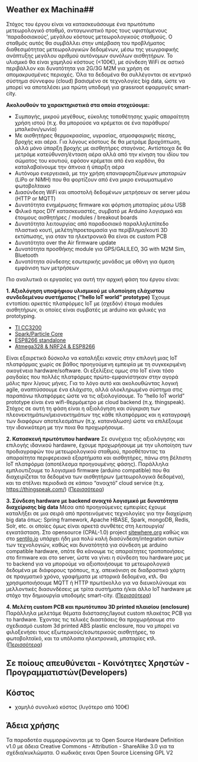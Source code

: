 ## Weather ex Machina##

Στόχος του έργου είναι να κατασκευάσουμε ένα πρωτότυπο μετεωρολογικό σταθμό, ανταγωνιστικό προς τους υφιστάμενους ‘παραδοσιακούς’, μεγάλου κόστους μετεωρολογικούς σταθμούς. Ο σταθμός αυτός θα συμβάλλει στην υπέρβαση του προβλήματος διαθεσιμότητας μετεωρολογικών δεδομένων, μέσω της γεωγραφικής ανάπτυξης μεγάλου αριθμού αυτόνομων συνόλων αισθητήρων. Το υλισμικό θα είναι χαμηλού κόστους (<100€), με σύνδεση WiFi σε αστικό περιβάλλον και δυνατότητα για 2G/3G M2M για χρήση σε απομακρυσμένες περιοχές. Όλα τα δεδομένα θα συλλέγονται σε κεντρικό σύστημα σύννεφου (cloud) βασισμένο σε τεχνολογίες big data, ώστε να μπορεί να αποτελέσει μια πρώτη υποδομή για grassroot εφαρμογές smart-city.


**Ακολουθούν τα χαρακτηριστικά στα οποία στοχεύουμε:**
 - Συμπαγής, μικρού μεγέθους, εύκολης τοποθέτησης χωρίς απαραίτητη χρήση ιστού (π.χ. θα μπορούσε να κρέμεται σε ένα παράθυρο/μπαλκόνι/γωνία)
 - Mε αισθητήρες θερμοκρασίας, υγρασίας, ατμοσφαιρικής πίεσης, βροχής και αέρα. Για λόγους κόστους δε θα μετράμε βροχόπτωση, αλλά μόνο ύπαρξη βροχής με αισθητήρες σταγόνας. Αντίστοιχα δε θα μετράμε κατεύθυνση/ένταση αέρα αλλά από την κίνηση του ιδίου του σώματος του κουτιού, εφόσον κρέμεται από ένα κορδόνι, θα καταλαβαίνουμε την άπνοια ή ύπαρξη αέρα 
 - Aυτόνομο ενεργειακά, με την χρήση επαναφορτιζόμενων μπαταριών (LiPo or NiMH) που θα φορτίζουν από ένα μικρο ενσωματωμένο φωτοβολταικο
- Διασύνδεση WiFi και αποστολή δεδομένων μετρήσεων σε server μέσω (HTTP or MQTT)
 - Δυνατότητα ενημέρωσης firmware και φόρτιση μπαταρίας μέσω USB
 - Φιλικό προς DIY κατασκευαστές, συμβατό με Arduino  λογισμικό και έτοιμους αισθητήρες / modules / breakout boards
 - Δυνατότητα λειτουργίας από παραδοσιακό παραλληλεπίπεδο πλαστικό κουτί, μελέτη/προετοιμασία για περίβλημα/κουτί 3D εκτύπωσης, για οταν τα ηλεκτρονικά θα είναι σε custom PCB
 - Δυνατότητα over the Air firmware update
 - Δυνατότητα προσθήκης module για GPS/GALILEO, 3G with M2M Sim, Bluetooth
 - Δυνατότητα σύνδεσης εσωτερικής μονάδας με οθόνη για άμεση εμφάνιση των μετρήσεων


Πιο αναλυτικά οι εργασίες για αυτή την αρχική φάση του έργου είναι:

 **1. Αξιολόγηση υποψήφιου υλισμικού με υλοποίηση ελάχιστου συνδεδεμένου συστήματος (“hello IoT world” prototype)**
Έχουμε εντοπίσει αρκετές πλατφόρμες IoT με (σχεδόν) έτοιμα modules αισθητήρων, οι οποίες είναι συμβατές με arduino και φιλικές για prototyping. 

 - [TI CC3200](<https://github.com/ellak-monades-aristeias/WeatherXM/wiki/cc3200>)
 - [Spark/Particle Core](<https://github.com/ellak-monades-aristeias/WeatherXM/wiki/particle-core>)
 - [ESP8266 standalone](<https://github.com/ellak-monades-aristeias/WeatherXM/wiki/esp8266-standalone>)
 - [Atmega328 & NRF24 & ESP8266](<https://github.com/ellak-monades-aristeias/WeatherXM/wiki/ArduinoProMini_3.3.v-NRF24>)
 
Είναι εξαιρετικά δύσκολο να καταλήξει κανείς στην επιλογή μιας IoT πλατφόρμας χωρίς σε  βάθος προηγούμενη εμπειρία με τη συγκεκριμένη οικογένεια hardware/software. Οι εξελίξεις ομως στο IoT είναι τόσο ραγδαίες που πολλές πλατφόρμες πρώτο-εμφανίστηκαν στην αγορά μόλις πριν λίγους μήνες.  Για το λόγο αυτό και ακολουθώντας λογική agile, αναπτύσσουμε ένα ελάχιστο, αλλά ολοκληρωμένο σύστημα στις παραπάνω πλατφόρμες ώστε να τις αξιολογίσουμε. Το “hello IoT world” prototype είναι ένα wifi-θερμόμετρο με cloud backend (π.χ. thingspeak). Στόχος σε αυτή τη φάση είναι η αξιολόγηση και σύγκριση των πλεονεκτημάτων/μειονεκτημάτων της κάθε πλατφόρμας και η καταγραφή των διαφόρων αποτελεσμάτων (π.χ. κατανάλωση) ώστε να επιλέξουμε την ιδανικότερη με την ποια θα προχωρήσουμε. 



**2. Κατασκευή πρωτότυπου hardware**
Σε συνέχεια της αξιολόγησης και επιλογής ιδανικού hardawre, έχουμε προχωρήσουμε με την υλοποίηση των προδιαγραφών του μετεωρολογικού σταθμού, προσθέτοντας τα απαραίτητα περιφερειακά εξαρτήματα και αισθητήρες, πάνω στη βέλτιστη IoT πλατφόρμα (αποτέλεσμα προηγουμένης φάσης). Παράλληλα εμπλουτιζουμε το λογισμικό firmware  (arduino compatible) που θα διαχειρίζεται τα δεδομένα των αισθητήρων (μετεωρολογικά δεδομένα), και τα στέλνει περιοδικά σε κάποιο “ανοιχτό” cloud service  (π.χ. https://thingspeak.com/) 
([Περισσότερα](https://github.com/ellak-monades-aristeias/weatherxm/wiki/WxM-prototype))

**3. Σύνδεση hardware με backend ανοιχτό λογισμικό με δυνατότητα διαχείρισης big data**
Μέσα από προηγούμενες εμπειρίες έχουμε καταλήξει σε μια σειρά από προτεινόμενες τεχνολογίες για την διαχείριση big data όπως: Spring framework, Apache HBASE, Spark, mongoDB, Redis, Solr, etc.  οι οποίες όμως είναι αρκετά συνθέτες στη λειτουργία/εγκατάσταση. Στο opensource (CPAL-1.0) project [sitewhere.org](http://sitewhere.org) καθώς και στο [sentilo.io](http://sentilo.io) υπάρχει ήδη μια πολύ καλή διασύνδεση/integration αυτών των τεχνολογιών, καθώς και δυνατότητά για σύνδεση με arduino compatible hardware, οπότε θα κάνουμε τις απαραίτητες τροποποιήσεις στο firmware και στο server, ώστε να γίνει η σύνδεση του hardware μας με το backend για να μπορούμε να αξιοποιήσουμε τα μετεωρολογικά δεδομένα με διάφορους τρόπους, π.χ. απεικόνιση σε διαδραστικό χάρτη σε πραγματικό χρόνο, γραφήματα με ιστορικά δεδομένα, κτλ. Θα χρησιμοποιήσουμε MQTT ή HTTP πρωτόκολλο για να διευκολύνουμε και μελλοντικές διασυνδέσεις με τρίτα συστήματα ή/και άλλο IoT hardware με στόχο την δημιουργία υποδομής smart-city.
([Περισσότερα](https://github.com/ellak-monades-aristeias/WeatherXM/tree/master/D3-Backend))

**4. Μελέτη custom PCB και πρωτότυπου 3D printed πλαισίου (enclosure)**
Παράλληλα μελετάμε θέματα διάστασης/layout custom πλακέτας PCB για το hardware. Έχοντας τις τελικές διαστάσεις θα προχωρήσουμε στο σχεδιασμό custom 3d printed ABS plastic enclosure, που να μπορεί να φιλοξενήσει τους εξωτερικούς/εσωτερικούς αισθητήρες, το φωτοβολταϊκό, και τα υπόλοιπα ηλεκτρονικά, μπαταρίες κτλ.
([Περισσότερα](<https://github.com/ellak-monades-aristeias/WeatherXM/tree/master/D4-PCB-Enclosure>))

## Σε ποίους απευθύνεται - Κοινότητες Χρηστών - Προγραμματιστών(Developers) ##

## Κόστος ##
 - χαμηλό συνολικό κόστος (λιγότερο από 100€) 
 

## Άδεια χρήσης ##
Τα παραδοτέα συμμορφώνονται με το Open Source Hardware Definition v1.0 με άδεια Creative Commons - Attribution - ShareAlike 3.0  για τα σχέδια/κυκλώματα. Ο κωδικάς ειναι Open Source Licensing GPL V2 
